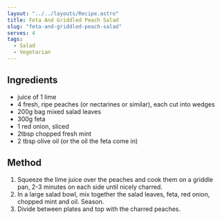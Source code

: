 ```yaml
---
layout: "../../layouts/Recipe.astro"
title: Feta And Griddled Peach Salad
slug: "feta-and-griddled-peach-salad"
serves: 4
tags:
  - Salad
  - Vegetarian
---
```


## Ingredients

- juice of 1 lime
- 4 fresh, ripe peaches (or nectarines or similar), each cut into wedges
- 200g bag mixed salad leaves
- 300g feta
- 1 red onion, sliced
- 2tbsp chopped fresh mint
- 2 tbsp olive oil (or the oil the feta come in)

## Method

1. Squeeze the lime juice over the peaches and cook them on a griddle pan, 2-3 minutes on each side until nicely charred.
1. In a large salad bowl, mix together the salad leaves, feta, red onion, chopped mint and oil. Season.
1. Divide between plates and top with the charred peaches.